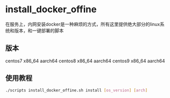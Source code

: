 # install_docker_offine
在服务上，内网安装docker是一种麻烦的方式，所有这里提供绝大部分的linux系统和版本，和一键部署的脚本

## 版本
centos7    x86_64    aarch64
centos8    x86_64    aarch64
centos9    x86_64    aarch64

## 使用教程
```sh
./scripts install_docker_offine.sh install [os_version] [arch]
```